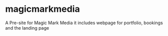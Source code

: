 # magicmarkmedia
A Pre-site for Magic Mark Media
it includes webpage for portfolio, bookings and the landing page  
